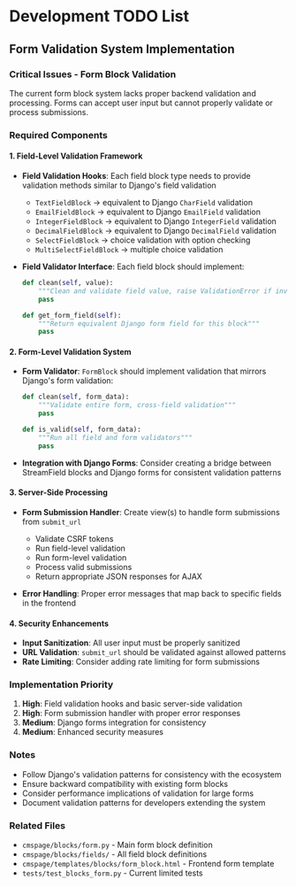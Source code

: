 # Development TODO List

## Form Validation System Implementation

### Critical Issues - Form Block Validation

The current form block system lacks proper backend validation and processing. Forms can accept user input but cannot properly validate or process submissions.

### Required Components

#### 1. Field-Level Validation Framework
- **Field Validation Hooks**: Each field block type needs to provide validation methods similar to Django's field validation
  - `TextFieldBlock` → equivalent to Django `CharField` validation
  - `EmailFieldBlock` → equivalent to Django `EmailField` validation
  - `IntegerFieldBlock` → equivalent to Django `IntegerField` validation
  - `DecimalFieldBlock` → equivalent to Django `DecimalField` validation
  - `SelectFieldBlock` → choice validation with option checking
  - `MultiSelectFieldBlock` → multiple choice validation

- **Field Validator Interface**: Each field block should implement:
  ```python
  def clean(self, value):
      """Clean and validate field value, raise ValidationError if invalid"""
      pass

  def get_form_field(self):
      """Return equivalent Django form field for this block"""
      pass
  ```

#### 2. Form-Level Validation System
- **Form Validator**: `FormBlock` should implement validation that mirrors Django's form validation:
  ```python
  def clean(self, form_data):
      """Validate entire form, cross-field validation"""
      pass

  def is_valid(self, form_data):
      """Run all field and form validators"""
      pass
  ```

- **Integration with Django Forms**: Consider creating a bridge between StreamField blocks and Django forms for consistent validation patterns

#### 3. Server-Side Processing
- **Form Submission Handler**: Create view(s) to handle form submissions from `submit_url`
  - Validate CSRF tokens
  - Run field-level validation
  - Run form-level validation
  - Process valid submissions
  - Return appropriate JSON responses for AJAX

- **Error Handling**: Proper error messages that map back to specific fields in the frontend

#### 4. Security Enhancements
- **Input Sanitization**: All user input must be properly sanitized
- **URL Validation**: `submit_url` should be validated against allowed patterns
- **Rate Limiting**: Consider adding rate limiting for form submissions

### Implementation Priority
1. **High**: Field validation hooks and basic server-side validation
2. **High**: Form submission handler with proper error responses
3. **Medium**: Django forms integration for consistency
4. **Medium**: Enhanced security measures

### Notes
- Follow Django's validation patterns for consistency with the ecosystem
- Ensure backward compatibility with existing form blocks
- Consider performance implications of validation for large forms
- Document validation patterns for developers extending the system

### Related Files
- `cmspage/blocks/form.py` - Main form block definition
- `cmspage/blocks/fields/` - All field block definitions
- `cmspage/templates/blocks/form_block.html` - Frontend form template
- `tests/test_blocks_form.py` - Current limited tests
